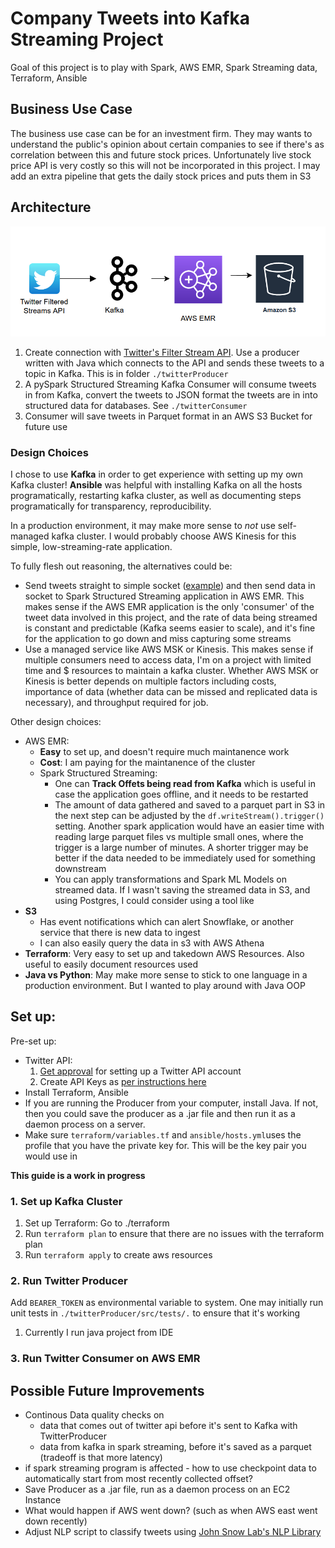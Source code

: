 # Company Tweets into Kafka Streaming Project
Goal of this project is to play with Spark, AWS EMR, Spark Streaming data, Terraform, Ansible

## Business Use Case

The business use case can be for an investment firm. They may wants to understand the public's opinion about certain companies to see if there's as correlation between this and future stock prices. Unfortunately live stock price API is very costly so this will not be incorporated in this project. I may add an extra pipeline that gets the daily stock prices and puts them in S3

## Architecture
![Pipeline of Data](_img/architecture.png)

1. Create connection with [Twitter's Filter Stream API](https://developer.twitter.com/en/docs/twitter-api/tweets/filtered-stream/introduction). Use a producer written with Java which connects to the API and sends these tweets to a topic in Kafka. This is in folder `./twitterProducer`
3. A pySpark Structured Streaming Kafka Consumer will consume tweets in from Kafka, convert the tweets to JSON format the tweets are in into structured data for databases. See `./twitterConsumer`
4. Consumer will save tweets in Parquet format in an AWS S3 Bucket for future use
    

### Design Choices
I chose to use **Kafka** in order to get experience with setting up my own Kafka cluster! **Ansible** was helpful with installing Kafka on all the hosts programatically, restarting kafka cluster, as well as documenting steps programatically for transparency, reproducibility.

In a production environment, it may make more sense to *not* use self-managed kafka cluster. I would probably choose AWS Kinesis for this simple, low-streaming-rate application. 

To fully flesh out reasoning, the alternatives could be:
* Send tweets straight to simple socket ([example](https://towardsdatascience.com/sentiment-analysis-on-streaming-twitter-data-using-spark-structured-streaming-python-fc873684bfe3)) and then send data in socket to Spark Structured Streaming application in AWS EMR. This makes sense if the AWS EMR application is the only 'consumer' of the tweet data involved in this project, and the rate of data being streamed is constant and predictable (Kafka seems easier to scale), and it's fine for the application to go down and miss capturing some streams 
* Use a managed service like AWS MSK or Kinesis. This makes sense if multiple consumers need to access data, I'm on a project with limited time and $ resources to maintain a kafka cluster. Whether AWS MSK or Kinesis is better depends on multiple factors including costs, importance of data (whether data can be missed and replicated data is necessary), and throughput required for job. 

Other design choices:
* AWS EMR:
    * **Easy** to set up, and doesn't require much maintanence work
    * **Cost**: I am paying for the maintanence of the cluster
    * Spark Structured Streaming:
        * One can **Track Offets being read from Kafka** which is useful in case the application goes offline, and it needs to be restarted 
        * The amount of data gathered and saved to a parquet part in S3 in the next step can be adjusted by the `df.writeStream().trigger()` setting. Another spark application would have an easier time with reading large parquet files vs multiple small ones, where the trigger is a large number of minutes. A shorter trigger may be better if the data needed to be immediately used for something downstream
        * You can apply transformations and Spark ML Models on streamed data. If I wasn't saving the streamed data in S3, and using Postgres, I could consider using a tool like 
* **S3**
    * Has event notifications which can alert Snowflake, or another service that there is new data to ingest
    * I can also easily query the data in s3 with AWS Athena
* **Terraform**: Very easy to set up and takedown AWS Resources. Also useful to easily document resources used
* **Java vs Python**: May make more sense to stick to one language in a production environment. But I wanted to play around with Java OOP


## Set up:
Pre-set up:
* Twitter API:
    1. [Get approval](https://developer.twitter.com/en/apply-for-access) for setting up a Twitter API account
    2. Create API Keys as [per instructions here](https://developer.twitter.com/en/docs/twitter-api/tweets/filtered-stream/quick-start)
* Install Terraform, Ansible
* If you are running the Producer from your computer, install Java. If not, then you could save the producer as a .jar file and then run it as a daemon process on a server.
* Make sure `terraform/variables.tf` and `ansible/hosts.yml`uses the profile that you have the private key for. This will be the key pair you would use in 

**This guide is a work in progress**

### 1. Set up Kafka Cluster 
1. Set up Terraform: Go to ./terraform
2. Run `terraform plan` to ensure that there are no issues with the terraform plan
3. Run `terraform apply` to create aws resources
### 2. Run Twitter Producer
Add `BEARER_TOKEN` as environmental variable to system. One may initially run unit tests in `./twitterProducer/src/tests/.` to ensure that it's working
1. Currently I run java project from IDE
### 3. Run Twitter Consumer on AWS EMR

## Possible Future Improvements
* Continous Data quality checks on
	* data that comes out of twitter api before it's sent to Kafka with TwitterProducer
	* data from kafka in spark streaming, before it's saved as a parquet (tradeoff is that more latency)
* if spark streaming program is affected - how to use checkpoint data to automatically start from most recently collected offset?
* Save Producer as a .jar file, run as a daemon process on an EC2 Instance
* What would happen if AWS went down? (such as when AWS east went down recently)
* Adjust NLP script to classify tweets using [John Snow Lab's NLP Library](https://nlp.johnsnowlabs.com/)